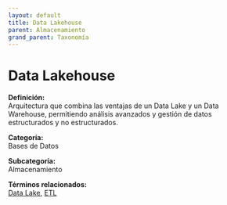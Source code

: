 ```yaml
---
layout: default
title: Data Lakehouse
parent: Almacenamiento
grand_parent: Taxonomía
---
```


# Data Lakehouse

**Definición:**  
Arquitectura que combina las ventajas de un Data Lake y un Data Warehouse, permitiendo análisis avanzados y gestión de datos estructurados y no estructurados.

**Categoría:**  
Bases de Datos

**Subcategoría:**  
Almacenamiento

**Términos relacionados:**  
[Data Lake](https://maleniski.github.io/diccionario-angl-tec-mx/docs/taxonomia/bases-de-datos/almacenamiento/data-lake.html), [ETL](https://maleniski.github.io/diccionario-angl-tec-mx/docs/taxonomia/bases-de-datos/almacenamiento/etl.html)

